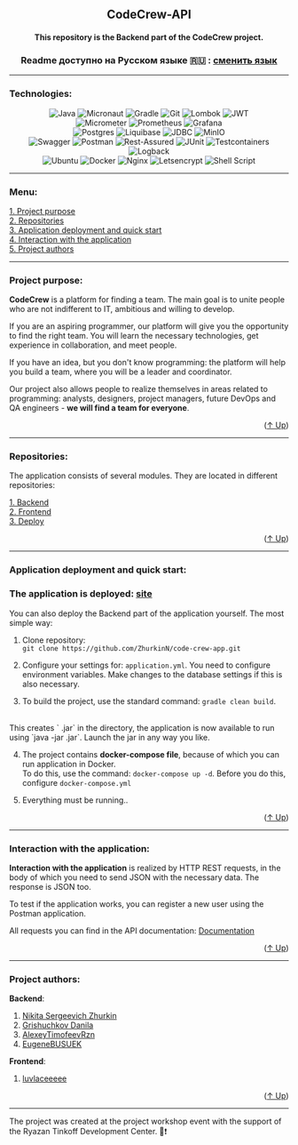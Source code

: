 ## <center> CodeCrew-API </center>

#### <center> This repository is the Backend part of the CodeCrew project.  </center>
<a name="readme-top"></a>

###  <center> Readme доступно на Русском языке :ru: : [сменить язык](https://github.com/ZhurkinN/code-crew-app/blob/endpoints-branch/README.md) </center>

---

<a name="tech"></a> 
### Technologies:
<center>

![Java](https://img.shields.io/badge/java-%23ED8B00.svg?style=for-the-badge&logo=openjdk&logoColor=white)
![Micronaut](https://img.shields.io/badge/Micronaut-1e394e.svg?style=for-the-badge&logo=micronaut&logoColor=white)
![Gradle](https://img.shields.io/badge/Gradle-02303A.svg?style=for-the-badge&logo=Gradle&logoColor=white)
![Git](https://img.shields.io/badge/git-%23F05033.svg?style=for-the-badge&logo=git&logoColor=white)
![Lombok](https://img.shields.io/badge/Lombok-D70A53?style=for-the-badge&logo=Lombok&logoColor=white)
![JWT](https://img.shields.io/badge/JWT-black?style=for-the-badge&logo=JSON%20web%20tokens)
\
![Micrometer](https://img.shields.io/badge/Micrometer-35b393.svg?style=for-the-badge&logo=&logoColor=white)
![Prometheus](https://img.shields.io/badge/Prometheus-FF6C37?style=for-the-badge&logo=Prometheus&logoColor=white)
![Grafana](https://img.shields.io/badge/Grafana-FF6C37?style=for-the-badge&logo=Grafana&logoColor=white)
\
![Postgres](https://img.shields.io/badge/postgres-%23316192.svg?style=for-the-badge&logo=postgresql&logoColor=white)
![Liquibase](https://img.shields.io/badge/Liquibase-%230288D1.svg?style=for-the-badge&logo=liquibase&logoColor=white)
![JDBC](https://img.shields.io/badge/JDBC-59666C?style=for-the-badge&logo=Hibernate&logoColor=white)
![MinIO](https://img.shields.io/badge/MinIO-D70A53?style=for-the-badge&logo=MinIO&logoColor=white)
\
![Swagger](https://img.shields.io/badge/-Swagger-%23Clojure?style=for-the-badge&logo=swagger&logoColor=white)
![Postman](https://img.shields.io/badge/Postman-FF6C37?style=for-the-badge&logo=postman&logoColor=white)
![Rest-Assured](https://img.shields.io/badge/REST%20Assured-25D366?style=for-the-badge&logo=&logoColor=white)
![JUnit](https://img.shields.io/badge/JUnit-25D366?style=for-the-badge&logo=JUnit&logoColor=white)
![Testcontainers](https://img.shields.io/badge/Testcontainers-%230db7ed.svg?style=for-the-badge&logo=&logoColor=white)
![Logback](https://img.shields.io/badge/Logback-%23F7A41D.svg?style=for-the-badge&logo=Logback&logoColor=white)
\
![Ubuntu](https://img.shields.io/badge/Ubuntu-E95420?style=for-the-badge&logo=ubuntu&logoColor=white)
![Docker](https://img.shields.io/badge/docker-%230db7ed.svg?style=for-the-badge&logo=docker&logoColor=white)
![Nginx](https://img.shields.io/badge/nginx-%23009639.svg?style=for-the-badge&logo=nginx&logoColor=white)
![Letsencrypt](https://img.shields.io/badge/Letsencrypt%20SSL-EAB300?style=for-the-badge&logo=Letsencrypt%20SV&logoColor=white)
![Shell Script](https://img.shields.io/badge/shell_script-%23121011.svg?style=for-the-badge&logo=gnu-bash&logoColor=white)

</center>


___

### Menu:
[1. Project purpose](#aim)  
[2. Repositories](#repo)  
[3. Application deployment and quick start](#start)   
[4. Interaction with the application](#use)  
[5. Project authors](#author)

____
<a name="aim"></a> 
### Project purpose:

**CodeCrew** is a platform for finding a team. The main goal is to unite people who are not indifferent to IT, ambitious and willing to develop.

If you are an aspiring programmer, our platform will give you the opportunity to find the right team. You will learn the necessary technologies, get experience in collaboration, and meet people.

If you have an idea, but you don't know programming: the platform will help you build a team, where you will be a leader and coordinator.

Our project also allows people to realize themselves in areas related to programming: analysts, designers, project managers, future DevOps and QA engineers - **we will find a team for everyone**.

<p align="right">(<a href="#readme-top">↑ Up</a>)</p>

----
<a name="repo"></a> 
### Repositories:

The application consists of several modules. They are located in different repositories:

[1. Backend](https://github.com/ZhurkinN/code-crew-app)  
[2. Frontend](https://github.com/luvlaceeeee/tinkoff-workshop)  
[3. Deploy](https://github.com/grishuchkov/code-crew-deploy-repo) 

<p align="right">(<a href="#readme-top">↑ Up</a>)</p>

----

<a name="start"></a> 
### Application deployment and quick start:

### The application is deployed: [site](https://кодхрю.рф/)

You can also deploy the Backend part of the application yourself. The most simple way:

1. Clone repository:  
   `git clone https://github.com/ZhurkinN/code-crew-app.git`

2. Configure your settings for: `application.yml`.  You need to configure environment variables. Make changes to the database settings if this is also necessary.

3. To build the project, use the standard command: `gradle clean build`.
<br>
This creates ` <file>.jar` in the directory, the application is now available to run using `java -jar <your path> <file>.jar`. Launch the jar in any way you like.

4. The project contains **docker-compose file**, because of which you can run application in Docker.  
To do this, use the command: `docker-compose up -d`. Before you do this, configure `docker-compose.yml`
   
5. Everything must be running..


<p align="right">(<a href="#readme-top">↑ Up</a>)</p>

---
<a name="use"></a> 
### Interaction with the application:

**Interaction with the application** is realized by HTTP REST requests, in the body of which you need to send JSON with the necessary data. The response is JSON too.

To test if the application works, you can register a new user using the Postman application.

All requests you can find in the API documentation: [Documentation]()  
  

<p align="right">(<a href="#readme-top">↑ Up</a>)</p>

---

<a name="author"></a> 
### Project authors:

**Backend**:  
1. [Nikita Sergeevich Zhurkin](https://github.com/ZhurkinN)   
2. [Grishuchkov Danila](https://github.com/grishuchkov)  
3. [AlexeyTimofeevRzn](https://github.com/AlexeyTimofeevRzn)  
4. [EugeneBUSUEK ](https://github.com/EugeneBUSUEK)  

**Frontend**:  
1. [luvlaceeeee](https://github.com/luvlaceeeee)   

<p align="right">(<a href="#readme-top">↑ Up</a>)</p>

---
The project was created at the project workshop event with the support of the Ryazan Tinkoff Development Center. :yellow_heart::exclamation:   
